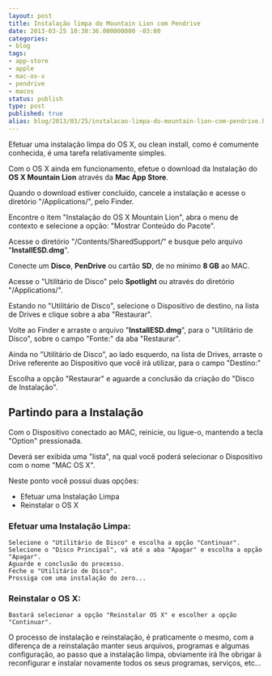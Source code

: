 ```yaml
---
layout: post
title: Instalação limpa do Mountain Lion com Pendrive
date: 2013-03-25 10:30:36.000000000 -03:00
categories:
- blog
tags:
- app-store
- apple
- mac-os-x
- pendrive
- macos
status: publish
type: post
published: true
alias: blog/2013/03/25/instalacao-limpa-do-mountain-lion-com-pendrive.html
---
```

Efetuar uma instalação limpa do OS X, ou clean install, como é comumente conhecida, é uma tarefa relativamente simples.

Com o OS X ainda em funcionamento, efetue o download da Instalação do **OS X Mountain Lion** através da **Mac App Store**.

Quando o download estiver concluído, cancele a instalação e acesse o diretório "/Applications/", pelo Finder.

Encontre o item "Instalação do OS X Mountain Lion", abra o menu de contexto e selecione a opção: "Mostrar Conteúdo do Pacote".

Acesse o diretório "/Contents/SharedSupport/" e busque pelo arquivo "**InstallESD.dmg**".

Conecte um **Disco**, **PenDrive** ou cartão **SD**, de no mínimo **8 GB** ao MAC.

Acesse o "Utilitário de Disco" pelo **Spotlight** ou através do diretório "/Applications/".

Estando no "Utilitário de Disco", selecione o Dispositivo de destino, na lista de Drives e clique sobre a aba "Restaurar".

Volte ao Finder e arraste o arquivo "**InstallESD.dmg**", para o "Utilitário de Disco", sobre o campo "Fonte:" da aba "Restaurar".

Ainda no "Utilitário de Disco", ao lado esquerdo, na lista de Drives, arraste o Drive referente ao Dispositivo que você irá utilizar, para o campo "Destino:"

Escolha a opção "Restaurar" e aguarde a conclusão da criação do "Disco de Instalação".

## Partindo para a Instalação

Com o Dispositivo conectado ao MAC, reinicie, ou ligue-o, mantendo a tecla "Option" pressionada.

Deverá ser exibida uma "lista", na qual você poderá selecionar o Dispositivo com o nome "MAC OS X".

Neste ponto você possui duas opções:

*   Efetuar uma Instalação Limpa
*   Reinstalar o OS X

### Efetuar uma Instalação Limpa:

	Selecione o "Utilitário de Disco" e escolha a opção "Continuar".
	Selecione o "Disco Principal", vá até a aba "Apagar" e escolha a opção "Apagar".
	Aguarde e conclusão do processo.
	Feche o "Utilitário de Disco".
	Prossiga com uma instalação do zero...

### Reinstalar o OS X:

	Bastará selecionar a opção "Reinstalar OS X" e escolher a opção "Continuar".

O processo de instalação e reinstalação, é praticamente o mesmo, com a diferença de a reinstalação manter seus arquivos, programas e algumas configuração, ao passo que a instalação limpa, obviamente irá lhe obrigar à reconfigurar e instalar novamente todos os seus programas, serviços, etc...